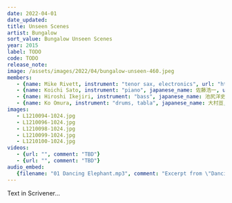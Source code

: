 ```yaml
---
date: 2022-04-01
date_updated: 
title: Unseen Scenes
artist: Bungalow
sort_value: Bungalow Unseen Scenes
year: 2015
label: TODO
code: TODO
release_note: 
image: /assets/images/2022/04/bungalow-unseen-460.jpeg
members:
   - {name: Mike Rivett, instrument: "tenor sax, electronics", url: "https://www.mikerivett.com/"}
   - {name: Koichi Sato, instrument: "piano", japanese_name: 佐藤浩一, url: "https://koichisato.com/"}
   - {name: Hiroshi Ikejiri, instrument: "bass", japanese_name: 池尻洋史, url: "https://www.hiroshiikejiri.com/"}
   - {name: Ko Omura, instrument: "drums, tabla", japanese_name: 大村亘, url: "https://kojazz0829.wixsite.com/1981"}
images: 
   - L1210094-1024.jpg
   - L1210096-1024.jpg
   - L1210098-1024.jpg
   - L1210099-1024.jpg
   - L1210100-1024.jpg
videos: 
   - {url: "", comment: "TBD"}
   - {url: "", comment: "TBD"}
audio_embed:
   {filename: "01 Dancing Elephant.mp3", comment: "Excerpt from \"Dancing Elephant\", the first track on this album:"}   
---
```

Text in Scrivener...

